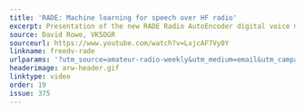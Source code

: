 ```yaml
---
title: 'RADE: Machine learning for speech over HF radio'
excerpt: Presentation of the new RADE Radio AutoEncoder digital voice mode.
source: David Rowe, VK5DGR
sourceurl: https://www.youtube.com/watch?v=LxjcAF7Vy0Y
linkname: freedv-rade
urlparams: '?utm_source=amateur-radio-weekly&utm_medium=email&utm_campaign=newsletter'
headerimage: arw-header.gif
linktype: video
order: 19
issue: 375
---
```

